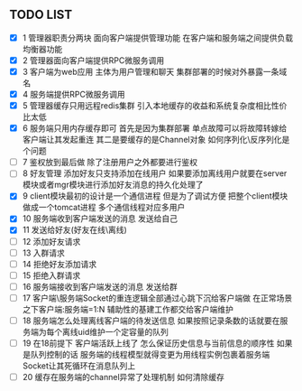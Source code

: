 ## TODO LIST

- [X] 1 管理器职责分两块 面向客户端提供管理功能 在客户端和服务端之间提供负载均衡器功能
- [X] 2 管理器面向客户端提供RPC微服务调用
- [X] 3 客户端为web应用 主体为用户管理和聊天 集群部署的时候对外暴露一条域名
- [X] 4 服务端提供RPC微服务调用
- [X] 5 管理器缓存只用远程redis集群 引入本地缓存的收益和系统复杂度相比性价比太低
- [X] 6 服务端只用内存缓存即可 首先是因为集群部署 单点故障可以将故障转嫁给客户端让其发起重连 其二是要缓存的是Channel对象 如何序列化\反序列化是个问题
- [ ] 7 鉴权放到最后做 除了注册用户之外都要进行鉴权
- [ ] 8 好友管理 添加好友只支持添加在线用户 如果要添加离线用户就要在server模块或者mgr模块进行添加好友消息的持久化处理了
- [X] 9 client模块最初的设计是一个通信进程 但是为了调试方便 把整个client模块做成一个tomcat进程 多个通信线程对应多用户
- [X] 10 服务端收到客户端发送的消息 发送给自己
- [X] 11 发送给好友(好友在线\离线) 
- [ ] 12 添加好友请求 
- [ ] 13 入群请求
- [ ] 14 拒绝好友添加请求 
- [ ] 15 拒绝入群请求
- [ ] 16 服务端接收到客户端发送的消息 发送给群
- [ ] 17 客户端\服务端Socket的重连逻辑全部通过心跳下沉给客户端做 在正常场景之下客户端:服务端=1:N 辅助性的基建工作都交给客户端维护
- [ ] 18 服务端怎么处理离线客户端的待发送信息 如果按照记录条数的话就要在服务端为每个离线uid维护一个定容量的队列
- [ ] 19 在18前提下 客户端活跃上线了 怎么保证历史信息与当前信息的顺序性 如果是队列控制的话 服务端的线程模型就得变更为用线程实例包裹着服务端Socket让其死循环在消息队列上
- [ ] 20 缓存在服务端的channel异常了处理机制 如何清除缓存